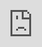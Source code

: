 ```yaml
---
layout: default
title: Wabbajack
nav_order: 1
has_children: false
---
```

# Wabbajack
Checkout this guide on how to use Wabbajack

## Setup
<div class="youtube-container">
  <iframe style="position: absolute; top: 0; left: 0; width: 100%; height: 100%;" 
    src="https://www.youtube.com/embed/nApuOZWp12c?si=AAXf3M-6oHi8D9D4" 
    title="YouTube video player" 
    frameborder="0" 
    allow="accelerometer; autoplay; clipboard-write; encrypted-media; gyroscope; picture-in-picture; web-share" 
    referrerpolicy="strict-origin-when-cross-origin" 
    allowfullscreen>
  </iframe>
</div>
